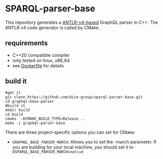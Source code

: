 # SPARQL-parser-base

This repository generates a [ANTLR-v4-based](https://github.com/antlr/antlr4) GraphQL parser in C++. The ANTLR v4 code generator is called by CMake.

## requirements

- C++20 compatible compiler
- only tested on linux, x86_64
- see [Dockerfile](Dockerfile) for details 

## build it

```shell
#get it 
git clone https://github.com/dice-group/sparql-parser-base.git
cd graphql-base-parser
#build it
mkdir build
cd build
cmake  -DCMAKE_BUILD_TYPE=Release ..
make -j graphql-parser-base
```

There are three project-specific options you can set for CMake:

- `GRAPHQL_BASE_PARSER_MARCH`: Allows you to set the -march parameter. If you are building for your local machine, you should set it to `-DSPARQL_BASE_PARSER_MARCH=native`
